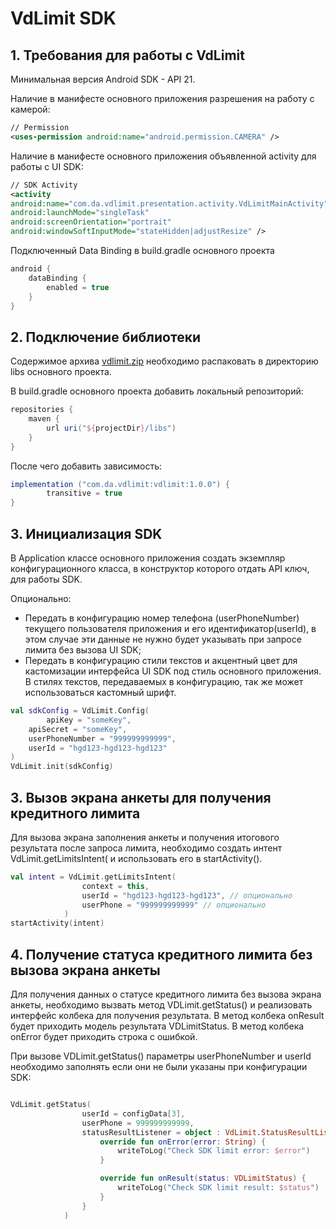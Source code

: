 # VdLimit SDK

## 1. Требования для работы с VdLimit

Минимальная версия Android SDK - API 21.

Наличие в манифесте основного приложения разрешения на работу с камерой:

```xml
// Permission
<uses-permission android:name="android.permission.CAMERA" />
```

Наличие в манифесте основного приложения объявленной activity для работы с UI SDK:

```xml
// SDK Activity
<activity 
android:name="com.da.vdlimit.presentation.activity.VdLimitMainActivity" 
android:launchMode="singleTask" 
android:screenOrientation="portrait"
android:windowSoftInputMode="stateHidden|adjustResize" />
```

Подключенный Data Binding в build.gradle основного проекта

```groovy
android {
    dataBinding {
        enabled = true
    }
}
```

## 2. Подключение библиотеки

Содержимое архива [vdlimit.zip](http://vdlimit.zip) необходимо распаковать в директорию libs основного проекта.

В build.gradle основного проекта добавить локальный репозиторий:

```groovy
repositories {
    maven {
        url uri("${projectDir}/libs")
    }
}
```

После чего добавить зависимость:

```groovy
implementation ("com.da.vdlimit:vdlimit:1.0.0") {
        transitive = true
}
```

## 3. Инициализация SDK

В Application классе основного приложения создать экземпляр конфигурационного класса, в конструктор которого отдать API ключ, для работы SDK.

Опционально: 

- Передать в конфигурацию номер телефона (userPhoneNumber) текущего пользователя приложения и его идентификатор(userId), в этом случае эти данные не нужно будет указывать при запросе лимита без вызова UI SDK;
- Передать в конфигурацию стили текстов и акцентный цвет для кастомизации интерфейса UI SDK под стиль основного приложения. В стилях текстов, передаваемых в конфигурацию, так же может использоваться кастомный шрифт.

```kotlin
val sdkConfig = VdLimit.Config(
		apiKey = "someKey",
    apiSecret = "someKey",
    userPhoneNumber = "999999999999",
    userId = "hgd123-hgd123-hgd123"
)
VdLimit.init(sdkConfig)
```

## 3. Вызов экрана анкеты для получения кредитного лимита

Для вызова экрана заполнения анкеты и получения итогового результата после запроса лимита, необходимо создать интент VdLimit.getLimitsIntent( и использовать его в startActivity().

```kotlin
val intent = VdLimit.getLimitsIntent(
                context = this,
                userId = "hgd123-hgd123-hgd123", // опционально
                userPhone = "999999999999" // опционально
            )
startActivity(intent)
```

## 4. Получение статуса кредитного лимита без вызова экрана анкеты

Для получения данных о статусе кредитного лимита без вызова экрана анкеты, необходимо вызвать метод VDLimit.getStatus() и реализовать интерфейс колбека для получения результата. В метод колбека onResult будет приходить модель результата VDLimitStatus. В метод колбека onError будет приходить строка с ошибкой.

При вызове VDLimit.getStatus() параметры userPhoneNumber и userId необходимо заполнять если они не были указаны при конфигурации SDK:

```kotlin

VdLimit.getStatus(
                userId = configData[3],
                userPhone = 999999999999,
                statusResultListener = object : VdLimit.StatusResultListener {
                    override fun onError(error: String) {
                        writeToLog("Check SDK limit error: $error")
                    }

                    override fun onResult(status: VDLimitStatus) {
                        writeToLog("Check SDK limit result: $status")
                    }
                }
            )
```
